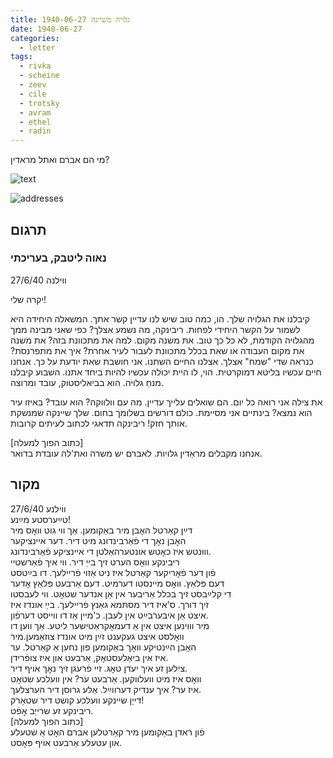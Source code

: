 ```yaml
---
title: גלויה משיינה 1940-06-27
date: 1940-06-27
categories:
  - letter
tags:
  - rivka
  - scheine
  - zeev
  - cile
  - trotsky
  - avram
  - ethel
  - radin
---
```



מי הם אברם ואתל מראדין?

![text](/pupko-papers/assets/images/1940-06-27-content.jpg)

![addresses](/pupko-papers/assets/images/1940-06-27-addresses.jpg)

## תרגום
### נאוה ליטבק, בעריכתי
ווילנה 27/6/40

יקרה שלי!

קיבלנו את הגלויה שלך. הו, כמה טוב שיש לנו עדיין קשר אתך.
המשאלה היחידה היא לשמור על הקשר היחידי לפחות.
ריבינקה, מה נשמע אצלך? כפי שאני מבינה ממך מהגלויה הקודמת, לא כל כך טוב.
את משנה מקום. למה את מתכוונת בזה? את משנה את מקום העבודה או שאת בכלל 
מתכוונת לעבור לעיר אחרת? איך את מתפרנסת? כנראה שדי "שמח" אצלך.
אצלנו החיים השתנו. אני חושבת שאת יודעת על כך. אנחנו חיים עכשיו בליטא דמוקרטית.
הוי, לו היית יכולה עכשיו להיות ביחד אתנו.
השבוע קיבלנו מנחַ גלויה. הוא בביאליסטוק, עובד ומרוצה.

את צילה אני רואה כל יום. הם שואלים עלייך עדיין. 
מה עם וולווקה? הוא עובד? באיזו עיר הוא נמצא?
בינתיים אני מסיימת. כולם דורשים בשלומך בחום.
שלך שיינקה שמנשקת אותך חזק!
ריבינקה תדאגי לכתוב לעיתים קרובות.

[כתוב הפוך למעלה]  
אנחנו מקבלים מראַדין גלויות. לאברם יש משרה ואת'לה עובדת בדואר.



## מקור

ווילנע  27/6/40  
טײַערסטע מײַנע!  
דײַן קאַרטל האׇבן מיר באַקומען. אַך ווי גוט וואׇס מיר  
האׇבן נאׇך די פֿאַרבינדונג מיט דיר. דער איינציקער  
וווּנטש איז כאׇטש אונטערהאַלטן די איינציקע פֿאַרבינדונג.  
ריבינקע וואׇס הערט זיך בייַ דיר. ווי איך פֿאַרשטיי   
פֿון דער פֿאׇריקער קאַרטל איז ניט אַזוי פֿריילעך. דו בײַטסט  
דעם פּלאַץ. וואׇס מיינסטו דערמיט. דעם אַרבעט פּלאַץ אׇדער   
די קלײַבסט זיך בכלל אַריבער אין אַן אנדער שטאׇט. ווי לעבסטו  
זיך דורך. ס'איז דיר מסתּמא גאַנץ פֿריילעך. בײַ אונדז איז  
איצט אַן איבערבײַט אין לעבן. כ'מיין אַז דו ווייסט דערפֿון.  
מיר וווינען איצט אין אַ דעמאׇקראַטישער ליטע. אַך ווען דו   
וואׇלסט איצט געקענט זײַן מיט אונדז צוזאַמען.מיר  
האׇבן הײַנטיקע וואׇך באַקומען פון נחען אַ קאַרטל. ער   
איז אין ביאַלעסטאׇק, אַרבעט און איז צופֿרידן.  
צילען זע איך יעדן טאׇג. זיי פֿרעגן זיך נאׇך אויף דיר.  
וואׇס איז מיט וועלווקען. אַרבעט ער? אין וועלכע שטאׇט  
איז ער? איך ענדיק דערווײַל. אַלע גרוסן דיר הערצלעך.  
דייַן שיינקע וועלכע קושט דיר שטאַרק!  
ריבינקע זע שרייַב אׇפֿט.  
[כתוב הפוך למעלה]  
פֿון ראדן באַקומען מיר קאַרטלען אברם האׇט אַ שטעלע  
און עטעלע אַרבעט אויף פּאׇסט.  

